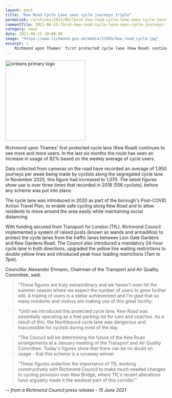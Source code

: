 ```yaml
---
layout: post
title: "Kew Road Cycle Lane sees cycle journeys triple"
permalink: /archives/2021/06/lbrut-kew-road-cycle-lane-sees-cycle-journeys-triple.html
commentfile: 2021-06-15-lbrut-kew-road-cycle-lane-sees-cycle-journeys-triple
category: news
date: 2021-06-15 10:00:00
image: "https://www.richmond.gov.uk/media/21565/kew_road_cycle.jpg"
excerpt: |
    Richmond upon Thames' first protected cycle lane (Kew Road) continues to  see more and more users. In the last six months the route has seen an  increase in usage of 82% based on the weekly average of cycle users.
---
```


<img src="https://www.richmond.gov.uk/media/21565/kew_road_cycle.jpg" width="250" class="photo right" alt="orleans primary logo">

Richmond upon Thames' first protected cycle lane (Kew Road) continues to  see more and more users. In the last six months the route has seen an  increase in usage of 82% based on the weekly average of cycle users.

Data collected from cameras on the road have recorded an average of 1,950  journeys per week being made by cyclists along the segregated cycle lane.  In November 2020, this figure had increased to 1,070. The latest figures  show use is over three times that recorded in 2018 (556 cyclists), before  any scheme was put into place.

The cycle lane was introduced in 2020 as part of the borough's Post-COVID  Action Travel Plan, to enable safe cycling along Kew Road and to allow  residents to move around the area easily while maintaining social  distancing.

With funding secured from Transport for London (TfL), Richmond Council  implemented a system of raised posts (known as wands and armadillos) to  protect the cycle lanes from the traffic lanes between Lion Gate Gardens  and Kew Gardens Road. The Council also introduced a mandatory 24-hour cycle  lane in both directions, upgraded the yellow line waiting restrictions to  double yellow lines and introduced peak hour loading restrictions (7am to  7pm).

Councillor Alexander Ehmann, Chairman of the Transport and Air Quality  Committee, said:

> "These figures are truly extraordinary and we haven't even hit the summer  season where we expect the number of users to grow further still. A  tripling of users is a stellar achievement and I'm glad that so many  residents and visitors are making use of this great facility.

> "Until we introduced this protected cycle lane, Kew Road was essentially  operating as a free parking-lot for cars and coaches. As a result of this,  the Northbound cycle lane was dangerous and inaccessible for cyclists  during most of the day.

> "The Council will be determining the future of the Kew Road arrangements at  a January meeting of the Transport and Air Quality Committee. Today's  figures show that there can be no doubt on usage - that this scheme is a  runaway winner.

> "These figures underline the importance of TfL working constructively with  Richmond Council to make much needed changes to cycling provision over Kew  Bridge, where TfL's recent alterations have arguably made it the weakest  part of this corridor."


<cite>-- from a Richmond Council press release - 15 June 2021</cite>
